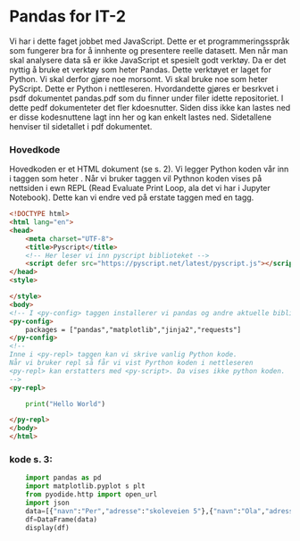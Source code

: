 # Pandas for IT-2
Vi har i dette faget jobbet med JavaScript.  Dette er et programmeringsspråk som fungerer bra for å innhente og presentere reelle datasett. Men når man skal analysere data så er ikke JavaScript et spesielt godt verktøy.  Da er det nyttig å bruke et verktøy som heter Pandas.  Dette verktøyet er laget for Python.  Vi skal derfor gjøre noe morsomt. Vi skal bruke noe som heter PyScript.  Dette er Python i nettleseren.  Hvordandette gjøres er besrkvet  i psdf dokumentet pandas.pdf som du finner under filer idette repositoriet.  I dette pedf dokumenteter det fler kdoesnutter. Siden diss ikke kan lastes ned er disse kodesnuttene lagt inn her og kan enkelt lastes ned.  Sidetallene henviser til sidetallet i pdf dokumentet.

### Hovedkode
Hovedkoden er et HTML dokument (se  s. 2).  Vi legger Python koden vår inn i taggen som heter <py-repl>. Når vi bruker <py-repl> taggen vil Pythnon koden vises på nettsiden i ewn REPL (Read Evaluate Print Loop, ala det vi har i Jupyter Notebook).  Dette kan vi endre ved på erstate <py-repl> taggen med en <py-script> tagg.
    
```html
<!DOCTYPE html>
<html lang="en">
<head>
    <meta charset="UTF-8">
    <title>Pyscript</title>
    <!-- Her leser vi inn pyscript biblioteket -->
    <script defer src="https://pyscript.net/latest/pyscript.js"></script>
</head>
<style>

</style>
<body>
<!-- I <py-config> taggen installerer vi pandas og andre aktuelle bibliotek -->
<py-config>
    packages = ["pandas","matplotlib","jinja2","requests"]
</py-config>
<!--
Inne i <py-repl> taggen kan vi skrive vanlig Python kode.
Når vi bruker repl så får vi vist Pyrthon koden i nettleseren
<py-repl> kan erstatters med <py-script>. Da vises ikke python koden.
-->
<py-repl>
```
```python
    print("Hello World")
```
```html
</py-repl>
</body>
</html>
```
### kode s. 3:
```python    
    import pandas as pd
    import matplotlib.pyplot s plt
    from pyodide.http import open_url
    import json
    data=[{"navn":"Per","adresse":"skoleveien 5"},{"navn":"Ola","adresse":"skoleveien 6"}]
    df=DataFrame(data)
    display(df)
```    
